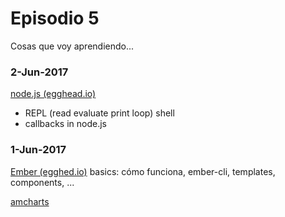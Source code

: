 # Episodio 5

Cosas que voy aprendiendo...



### 2-Jun-2017

[node.js (egghead.io)]

-  REPL (read evaluate print loop) shell
-  callbacks in node.js

### 1-Jun-2017

[Ember (egghed.io)] basics: cómo funciona, ember-cli, templates, components, ...

[amcharts]



[Ember (egghed.io)]: <https://egghead.io/courses/ember-2-fundamentals?utm_source=drip&utm_medium=email&utm_content=ember-fundamentals>
[amcharts]: <https://www.amcharts.com/knowledge-base/>

[node.js (egghead.io)]: <https://egghead.io/lessons/node-js-use-the-node-js-repl-shell>

